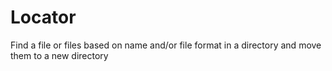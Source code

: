 # Locator
 Find a file or files based on name and/or file format in a directory and move them to a new directory

